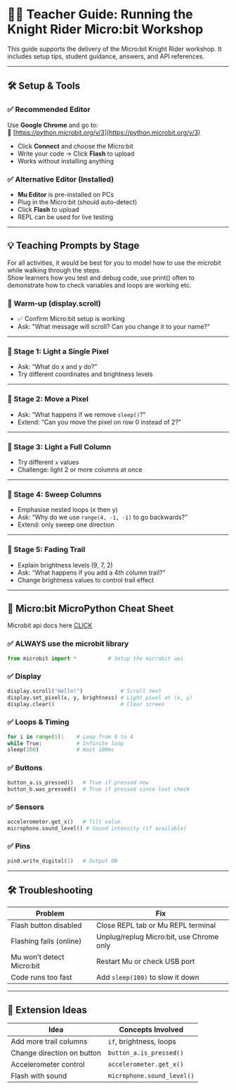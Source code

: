 
# 👩‍🏫 Teacher Guide: Running the Knight Rider Micro:bit Workshop

This guide supports the delivery of the Micro:bit Knight Rider workshop. It includes setup tips, student guidance, answers, and API references.

---

## 🛠️ Setup & Tools

### ✅ Recommended Editor
Use **Google Chrome** and go to:  
🔗 [https://python.microbit.org/v/3](https://python.microbit.org/v/3)

- Click **Connect** and choose the Micro:bit
- Write your code → Click **Flash** to upload
- Works without installing anything

### ✅ Alternative Editor (Installed)
- **Mu Editor** is pre-installed on PCs
- Plug in the Micro:bit (should auto-detect)
- Click **Flash** to upload
- REPL can be used for live testing

---

## 💡 Teaching Prompts by Stage

For all activities, it would be best for you to model how to use the microbit while walking through the steps.      
Show learners how you test and debug code, use print() often to demonstrate how to check variables and loops are working etc.            

### 🌟 Warm-up (display.scroll)
- ✅ Confirm Micro:bit setup is working
- Ask: "What message will scroll? Can you change it to your name?"

---

### 🧱 Stage 1: Light a Single Pixel
- Ask: “What do x and y do?”
- Try different coordinates and brightness levels

---

### 🔁 Stage 2: Move a Pixel
- Ask: “What happens if we remove `sleep()`?”
- Extend: “Can you move the pixel on row 0 instead of 2?”

---

### 🧱 Stage 3: Light a Full Column
- Try different `x` values
- Challenge: light 2 or more columns at once

---

### 🔁 Stage 4: Sweep Columns
- Emphasise nested loops (x then y)
- Ask: “Why do we use `range(4, -1, -1)` to go backwards?”
- Extend: only sweep one direction

---

### 🌟 Stage 5: Fading Trail
- Explain brightness levels (9, 7, 2)
- Ask: “What happens if you add a 4th column trail?”
- Change brightness values to control trail effect

---

## 🧾 Micro:bit MicroPython Cheat Sheet

Microbit api docs here [CLICK](https://microbit-micropython.readthedocs.io/en/v2-docs/)

### ✅ ALWAYS use the microbit library
```python
from microbit import *          # Setup the microbit api

```

### ✅ Display
```python
display.scroll("Hello!")            # Scroll text
display.set_pixel(x, y, brightness) # Light pixel at (x, y)
display.clear()                     # Clear screen
```

### ✅ Loops & Timing
```python
for i in range(5):    # Loop from 0 to 4
while True:           # Infinite loop
sleep(100)            # Wait 100ms
```

### ✅ Buttons
```python
button_a.is_pressed()   # True if pressed now
button_b.was_pressed()  # True if pressed since last check
```

### ✅ Sensors
```python
accelerometer.get_x()   # Tilt value
microphone.sound_level() # Sound intensity (if available)
```

### ✅ Pins
```python
pin0.write_digital(1)   # Output ON
```

---

## 🛠️ Troubleshooting

| Problem                  | Fix                                      |
|--------------------------|------------------------------------------|
| Flash button disabled    | Close REPL tab or Mu REPL terminal       |
| Flashing fails (online)  | Unplug/replug Micro:bit, use Chrome only |
| Mu won’t detect Micro:bit| Restart Mu or check USB port             |
| Code runs too fast       | Add `sleep(100)` to slow it down         |

---

## 🏁 Extension Ideas

| Idea                      | Concepts Involved            |
|---------------------------|------------------------------|
| Add more trail columns    | `if`, brightness, loops      |
| Change direction on button| `button_a.is_pressed()`      |
| Accelerometer control     | `accelerometer.get_x()`      |
| Flash with sound          | `microphone.sound_level()`   |
